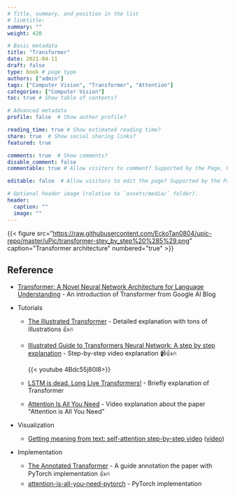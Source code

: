 ```yaml
---
# Title, summary, and position in the list
# linktitle: 
summary: ""
weight: 420

# Basic metadata
title: "Transformer"
date: 2021-04-11
draft: false
type: book # page type
authors: ["admin"]
tags: ["Computer Vision", "Transformer", "Attention"]
categories: ["Computer Vision"]
toc: true # Show table of contents?

# Advanced metadata
profile: false  # Show author profile?

reading_time: true # Show estimated reading time?
share: true  # Show social sharing links?
featured: true

comments: true  # Show comments?
disable_comment: false
commentable: true # Allow visitors to comment? Supported by the Page, Post, and Docs content types.

editable: false  # Allow visitors to edit the page? Supported by the Page, Post, and Docs content types.

# Optional header image (relative to `assets/media/` folder).
header:
  caption: ""
  image: ""
---
```


{{< figure src="https://raw.githubusercontent.com/EckoTan0804/upic-repo/master/uPic/transformer-stey_by_step%20%285%29.png" caption="Transformer architecture" numbered="true" >}}

## Reference

- [Transformer: A Novel Neural Network Architecture for Language Understanding](http://ai.googleblog.com/2017/08/transformer-novel-neural-network.html) - An introduction of Transformer from Google AI Blog

- Tutorials
  - [The Illustrated Transformer](https://jalammar.github.io/illustrated-transformer/) - Detailed explanation with tons of illustrations 👍🔥

  - [Illustrated Guide to Transformers Neural Network: A step by step explanation](https://www.youtube.com/watch?v=4Bdc55j80l8) - Step-by-step video explanation 📹👍🔥

    {{< youtube 4Bdc55j80l8>}}

  - [LSTM is dead. Long Live Transformers!](https://www.youtube.com/watch?v=S27pHKBEp30) - Briefly explanation of Transformer 

  - [Attention Is All You Need](https://www.youtube.com/watch?v=iDulhoQ2pro) - Video explanation about the paper "Attention is All You Need"

- Visualization

  - [Getting meaning from text: self-attention step-by-step video](https://peltarion.com/blog/data-science/self-attention-video) ([video](https://www.youtube.com/watch?v=-9vVhYEXeyQ&t=4s))

- Implementation

  - [The Annotated Transformer](http://nlp.seas.harvard.edu/2018/04/03/attention.html) - A guide annotation the paper with PyTorch implementation 👍🔥
  - [attention-is-all-you-need-pytorch](https://github.com/jadore801120/attention-is-all-you-need-pytorch) - PyTorch implementation